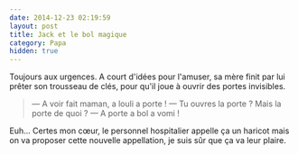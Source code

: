 ```yaml
---
date: 2014-12-23 02:19:59
layout: post
title: Jack et le bol magique
category: Papa
hidden: true
---
```


Toujours aux urgences. A court d'idées pour l'amuser, sa mère finit par lui prêter son trousseau de clés, pour qu'il joue à ouvrir des portes invisibles.

> — A voir fait maman, a louli a porte !
> — Tu ouvres la porte ? Mais la porte de quoi ?
> — A porte a bol a vomi !

Euh... Certes mon cœur, le personnel hospitalier appelle ça un haricot mais on va proposer cette nouvelle appellation, je suis sûr que ça va leur plaire.
